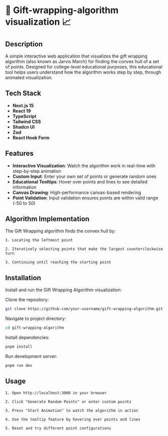 # 🎁 Gift-wrapping-algorithm visualization 📈

## Description

A simple interactive web application that visualizes the gift wrapping algorithm (also known as Jarvis March) for finding the convex hull of a set of points. Designed for college-level educational purposes, this educational tool helps users understand how the algorithm works step by step, through animated visualization.

## Tech Stack

- **Next.js 15**
- **React 19**
- **TypeScript**
- **Tailwind CSS**
- **Shadcn UI**
- **Zod**
- **React Hook Form**

## Features

- **Interactive Visualization**: Watch the algorithm work in real-time with step-by-step animation
- **Custom Input**: Enter your own set of points or generate random ones
- **Educational Tooltips**: Hover over points and lines to see detailed information
- **Canvas Drawing**: High-performance canvas-based rendering
- **Point Validation**: Input validation ensures points are within valid range (-50 to 50)

## Algorithm Implementation

The Gift Wrapping algorithm finds the convex hull by:

`1. Locating the leftmost point`

`2. Iteratively selecting points that make the largest counterclockwise turn`

`3. Continuing until reaching the starting point`

## Installation

Install and run the Gift Wrapping Algorithm visualization:

Clone the repository:

```bash
git clone https://github.com/your-username/gift-wrapping-algorithm.git
```

Navigate to project directory:

```bash
cd gift-wrapping-algorithm
```

Install dependencies:

```bash
pnpm install
```

Run development server:

```bash
pnpm run dev
```

## Usage

`1. Open http://localhost:3000 in your browser`

`2. Click "Generate Random Points" or enter custom points`

`3. Press "Start Animation" to watch the algorithm in action`

`4. Use the tooltip feature by hovering over points and lines`

`5. Reset and try different point configurations`
